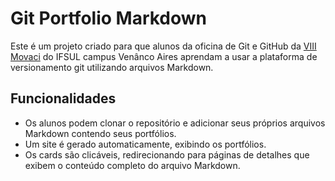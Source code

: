 # Git Portfolio Markdown

Este é um projeto criado para que alunos da oficina de Git e GitHub da [VIII Movaci](movaci.com.br) do IFSUL campus Venânco Aires aprendam a usar a plataforma de versionamento git utilizando arquivos Markdown.

## Funcionalidades

- Os alunos podem clonar o repositório e adicionar seus próprios arquivos Markdown contendo seus portfólios.
- Um site é gerado automaticamente, exibindo os portfólios.
- Os cards são clicáveis, redirecionando para páginas de detalhes que exibem o conteúdo completo do arquivo Markdown.
